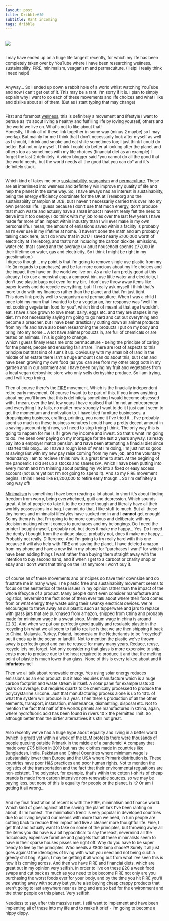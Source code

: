 ```yaml
---
layout: post
title: Dribble#10
subtitle: Rant incoming
tags: dribble 
---
```


<div class="text-center">
  <br/>
  <img src="{{ site.baseurl }}/img/dribble10.jpg" />
</div>
<br>

<div class="text-left">
<div class="boxed">
  <font size="2">
 
I may have ended up on a huge life tangent recently, for which my life has been completely taken over by YouTube where I have been researching wellness, sustainability, FIRE, minimalism, veaganism and permaculture. (Help! I really think I need help!)<br><br>

Anyway... So I ended up down a rabbit hole of a world whilst watching YouTube and now I can't get out of it. This may be a rant. I'm sorry if it is. I plan to simply explain why I want to do each of these movements and life choices and what I like and dislike about all of them. (But as I start typing that may change)<br><br>

First and foremost <u>wellness</u>, this is definitely a movement and lifestyle I want to persue as it's about living a healthy and fulfilling life by loving yourself, others and the world we live on. What's not to like about that! <br> Honestly, I think all of these link together in some way (minus 2 maybe) so I may overlap. But mainly for me I think that I don't necessarily look after myself as well as I should, I drink and smoke and eat shite sometimes too; I just think I could do better. But not only myself, I think I could do better at looking after the planet and others too as sometimes with my life choices (financial diet as an example) I forget the last 2 definitely. A video blogger said "you cannot do all the good that the world needs, but the world needs all the good that you can do" and it's definitely stuck. <br><br>

Which kind of takes me onto <u>sustainability</u>, <u>veaganism</u> and <u>permaculture</u>. These are all interlinked into wellness and definitely will improve my quality of life and help the planet in the same way. So, I have always had an interest in sustainability, being the energy efficiency coordinate for the UK at Trelleborg and the sustainability champion at JCB, but I haven't necessarily carried this over into my own personal life. I guess because I don't use that much energy, don't produce that much waste and actually have a small impact I haven't really felt the need to delve into it too deeply. I do think with my job roles over the last few years I have made far more of an impact within industry than I will ever make in my own personal life. I mean, the amount of emissions saved within a facility is probably all I'll ever use in my lifetime at home. (I haven't done the math and am probably talking cack here, but I do know that in 2017 I saved nearly £100,000 worth of electricity at Trelleborg, and that's not including the carbon dioxide, emissions, water etc. that I saved and the average uk adult household spends £77,000 in their lifetime on water, gas and electricity. So i think I might be right in my guestimation.)<br>I digress though... my point is that I'm going to remove single use plastic from my life (in regards to purchases) and be far more concious about my life choices and the impact they have on the world we live on. As a rule I am pretty good at this already, I do use a menstral cup, a compost bin, use little water and electricity, I don't use plastic bags not even for my bin, I don't use throw away items like paper towels and do recycle everything; but if I really ask myself I think that's more to do with my finances rather than the planet and that I'm just tight.<br>This does link pretty well to veaganism and permaculture. When I was a child I once told my mum that I wanted to be a vegetarian, her response was "well I'm not cooking vegetarian food for you", which kind of meant at that age I wouldn't eat. I have since grown to love meat, dairy, eggs etc. and they are staples in my diet. I'm not necessarily saying I'm going to go hard and cut out overything and become a preacher, but I have been drastically cutting down all animal products from my life and have also been researching the products I put on my body and bring into my home... A lot have animal products in, are full of chemicals or are tested on animals. This is going to change. <br> Which I guess finally leads me onto permaculture - being the principle of caring for the planet, people and ensuring fair share. There are lost of aspects to this principle but that kind of sums it up. Obviously with my small bit of land in the middle of an estate there isn't a huge amount I can do about this, but I can and have been growing my own food (as you can see from my other blog) both in my garden and in our allotment and I have been buying my fruit and vegetables from a local vegan derbyshire store who only sells derbyshire produce. So I am trying, and I will keep trying. 
<br><br>
Then of course there's the <u>FIRE</u> movement. Which is the finacially independent retire early movement. Of course I want to be part of this. If you know anything about me you'll know that this is definitely something I would become obsessed with. I mean, over the last few years I have realised that I'm not an entrepreneur and everything I try fails, no matter now strongly I want to do it I just can't seem to get the momentum and motivation to. I have tried furniture businesses, a dropshipping business, crafting, printing, you name it I've tried it... I've probably spent so much on these business venutres I could have a pretty decent amount in a savings account right now, so I need to stop trying I think. The only way this is going to happen for me is if I grow my income and invest. So that's what I'm going to do. I've been over paying on my mortgage for the last 2 years anyway, I already pay into a employer match pension, and have been attempting a finacial diet since I started this blog... So I have a rough idea of what I'm doing, I'm just not so good at saving! But with my new pay raise coming from my new job, and the voluntary redundancy I am to recieve I think now is a great time to start. At the begining of the pandemic I did set up a stocks and shares ISA, which I have been putting into every month and I'm thinking about putting my VR into a fixed or easy access account (not sure yet but I'm not going to spend it). And so my FIRE movement begins. I think I need like £1,200,000 to retire early though... So I'm definitely a long way off!
<br><br>
<u>Minimalism</u> is something I have been reading a lot about, in short it's about finding freedom from worry, being overwhelmed, guilt and depression. Which sounds great. A lot of people do take it to the extreme though and literally have all their worldly possessions in a bag. I cannot do that. I like stuff to much. But all these tiny homes and minimalist lifestyles have sucked me in and I <b>cannot</b> get enough! So my theory is that I'm going to be more conscious and deliberate with my decision making when it comes to purchases and my belongings. Do I need the printer I bought myself, probably not, but does it make me happy... Yes. Do I need the denby I bought from the antique place, probably not, does it make me happy... Probably not really. Difference. And I'm going to try really hard with this one because it will also help with FIRE and saving the planet. I have deleted amazon from my phone and have a new list in my phone for "purchases I want" for which I have been adding things I want rather than buying them straight away with the intention to buy second hand, and if when I get to a carboot or charity shop or ebay and I don't want that thing on the list anymore I won't buy it. <br><br>

Of course all of these movements and principles do have their downside and do frustrate me in many ways. The plastic free and sustainability movement seems to focus on the aesthetics of these issues in my opinion rather than the impact of the whole lifecycle of a product. Many people don't even consider manufacture and logistics, nevermind the fact none of them ever talk about where their food comes from or what energy they waste using their swanky electrical devices. We're encourages to throw away all our plastic such as tupperware and jars to replace with glass jars that are purchased from amazon, shipped from China and probably made for minimum wage in a sweat shop. Minimum wage in china is around £2.32. And when we put our perfectly good quality and resulable plastic in the recycling bin what we all seem to fail to realise is that we are then shipping it back to China, Malaysia, Turkey, Poland, Indonesia or the Netherlands to be "recycled" but it ends up in the ocean or landfill. Not to mention the plastic we've thrown away is perfectly good and can be reused for many many years. Reduce, reuse, recycle lets not forget. Not only considering that glass is more expensive to ship, costs more to produce due to the heat required to produce it and that the melting point of plastic is much lower than glass. None of this is every talked about and it <b> infuriates </b> me!<br>

Then we all talk about renewable energy. Yes using solar energy reduces emissions as an end product, but it also requires manufacture which is a huge carbon footprint and waste stream in itself. A solar panel for example lasts 30 years on average, but requires quartz to be chemically processed to produce the polycrystalline silicone. Just that manufacturing process alone is up to 13% of what the system will produce in a year. Then there's production of all the other elements, transport, installation, maintenance, dismantling, disposal etc. Not to mention the fact that half of the worlds panels are manufactured in China, again, where hydrofluoric acid has been found in rivers 10 x the permitted limit. So although better than the dirtier alternatives it's still not great. <br><br>

Also recently we've had a huge hype about equality and living in a better world (which is <u>great</u>) yet within a week of the BLM protests there were thousands of people queuing outside Primark in the middle of a pandemic! A company that made over £7.5 billion in 2019 but has the clothes made in countries like Bangladesh, India, Pakistan and <u> China</u>! Countries where minimum wage is substantially lower than Europe and the USA where Primark distribution is. These countries have poor H&S practices and poor human rights. Not to mention the logistics of the transportation and the fact that their environmental regualtions are non-existent. The polyester, for example, that's within the cotton t-shirts of cheap brands is made from carbon intensive non-renewable sources. so we may be paying less, but none of this is equality for people or the planet. Is it? Or am I getting it all wrong... <br><br>

And my final frustration of recent is with the FIRE, minimalism and finance world. Which kind of goes against all the saving the planet lark I've been ranting on about, if I'm honest. The minimalism trend is very popular in developed countries due to us living beyond our means with more than we need, in turn people are cutting back to reduce their impact and live a cleaner more thoughful life. Fine, I get that and actually want to take on some of the principles, but throwing away all the items you did have is a bit hypocritical to say the least, nevermind all the ridiculously expensive furniture and gadgets that all these minimalists seem to have in their sparse houses pisses me right off. Why do you have to be super trendy to live by the principles. Who needs a £800 lamp shade?! Surely it all just goes against the ideologies of living with what you need and not being such a greedy shit bag. Again, I may be getting it all wrong but from what I've seen this is how it is coming across. And then we have FIRE and financial diets, which are great but in my opinion very selfish. In order to live on these £20 a week food swaps and cut back as much as you need to be become FIRE not only are you purchasing the worst foods ever for your body, and by the time you hit FIRE you'll be wasting away with scurvy but you're also buying cheap crappy products that aren't going to last anywhere near as long and are so bad for the environment and the other people on this planet. Very selfish. 
<br><br>
Needless to say, after this massive rant, I still want to implement and have been implenting all of these into my life and to make it brief - I'm going to become a hippy dippy. 

</font>
    <br><br>

